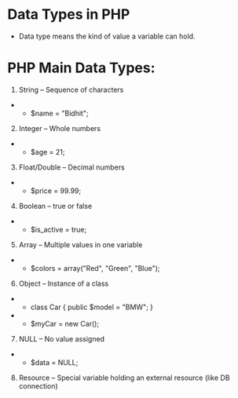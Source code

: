 # Data Types in PHP

-   Data type means the kind of value a variable can hold.

# PHP Main Data Types:

1. String – Sequence of characters

-   -   $name = "Bidhit";

2. Integer – Whole numbers

-   -   $age = 21;

3. Float/Double – Decimal numbers

-   -   $price = 99.99;

4. Boolean – true or false

-   -   $is_active = true;

5. Array – Multiple values in one variable

-   -   $colors = array("Red", "Green", "Blue");

6. Object – Instance of a class

-   -   class Car { public $model = "BMW"; }
-   -   $myCar = new Car();

7. NULL – No value assigned

-   -   $data = NULL;

8. Resource – Special variable holding an external resource (like DB connection)
